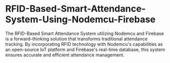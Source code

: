 # RFID-Based-Smart-Attendance-System-Using-Nodemcu-Firebase
The RFID-Based Smart Attendance System utilizing Nodemcu and Firebase is a forward-thinking solution that transforms traditional attendance tracking. By incorporating RFID technology with Nodemcu's capabilities as an open-source IoT platform and Firebase's real-time database, this system ensures accurate and efficient attendance management. 

